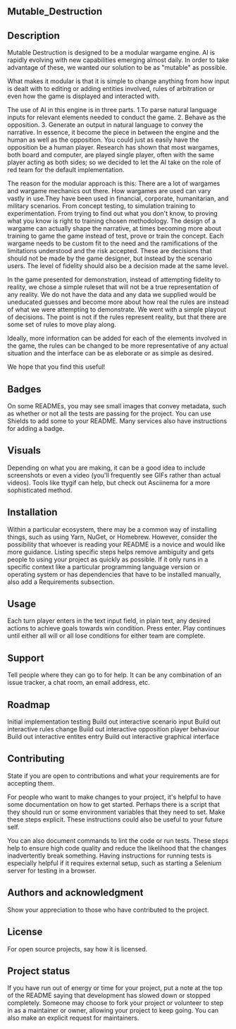 ## Mutable_Destruction

## Description
Mutable Destruction is designed to be a modular wargame engine. AI is rapidly evolving with new capabilities emerging almost daily. In order to take advantage of these, we wanted our solution to be as "mutable" as possible.

What makes it modular is that it is simple to change anything from how input is dealt with to editing or adding entities involved, rules of arbitration or even how the game is displayed and interacted with.

The use of AI in this engine is in three parts. 
1.To parse natural language inputs for relevant elements needed to conduct the game. 
2. Behave as the opposition. 
3. Generate an output in natural language to convey the narrative. In essence, it become the piece in between the engine and the human as well as the opposition. You could just as easily have the opposition be a human player. Research has shown that most wargames, both board and computer, are played single player, often with the same player acting as both sides; so we decided to let the AI take on the role of red team for the default implementation.

The reason for the modular approach is this:
There are a lot of wargames and wargame mechanics out there. How wargames are used can vary vastly in use.They have been used in financial, corporate, humanitarian, and military scenarios. From concept testing, to simulation training to experimentation. From trying to find out what you don't know, to proving what you know is right to training chosen methodology.
The design of a wargame can actually shape the narrative, at times becoming more about training to game the game instead of test, prove or train the concept. Each wargame needs to be custom fit to the need and the ramifications of the limitations understood and the risk accepted. These are decisions that should not be made by the game designer, but instead by the scenario users. The level of fidelity should also be a decision made at the same level.

In the game presented for demonstration, instead of attempting fidelity to reality, we chose a simple ruleset that will not be a true representation of any reality. We do not have the data and any data we supplied would be uneducated guesses and become more about how real the rules are instead of what we were attempting to demonstrate. We went with a simple playout of decisions. The point is not if the rules represent reality, but that there are some set of rules to move play along.

Ideally, more information can be added for each of the elements involved in the game, the rules can be changed to be more representative of any actual situation and the interface can be as eleborate or as simple as desired.

We hope that you find this useful!

## Badges
On some READMEs, you may see small images that convey metadata, such as whether or not all the tests are passing for the project. You can use Shields to add some to your README. Many services also have instructions for adding a badge.

## Visuals
Depending on what you are making, it can be a good idea to include screenshots or even a video (you'll frequently see GIFs rather than actual videos). Tools like ttygif can help, but check out Asciinema for a more sophisticated method.

## Installation
Within a particular ecosystem, there may be a common way of installing things, such as using Yarn, NuGet, or Homebrew. However, consider the possibility that whoever is reading your README is a novice and would like more guidance. Listing specific steps helps remove ambiguity and gets people to using your project as quickly as possible. If it only runs in a specific context like a particular programming language version or operating system or has dependencies that have to be installed manually, also add a Requirements subsection.

## Usage
Each turn player enters in the text input field, in plain text, any desired actions to achieve goals towards win condition. Press enter. Play continues until either all will or all lose conditions for either team are complete.

## Support
Tell people where they can go to for help. It can be any combination of an issue tracker, a chat room, an email address, etc.

## Roadmap
Initial implementation testing
Build out interactive scenario input
Build out interactive rules change
Build out interactive opposition player behaviour
Build out interactive entites entry
Build out interactive graphical interface

## Contributing
State if you are open to contributions and what your requirements are for accepting them.

For people who want to make changes to your project, it's helpful to have some documentation on how to get started. Perhaps there is a script that they should run or some environment variables that they need to set. Make these steps explicit. These instructions could also be useful to your future self.

You can also document commands to lint the code or run tests. These steps help to ensure high code quality and reduce the likelihood that the changes inadvertently break something. Having instructions for running tests is especially helpful if it requires external setup, such as starting a Selenium server for testing in a browser.

## Authors and acknowledgment
Show your appreciation to those who have contributed to the project.

## License
For open source projects, say how it is licensed.

## Project status
If you have run out of energy or time for your project, put a note at the top of the README saying that development has slowed down or stopped completely. Someone may choose to fork your project or volunteer to step in as a maintainer or owner, allowing your project to keep going. You can also make an explicit request for maintainers.
